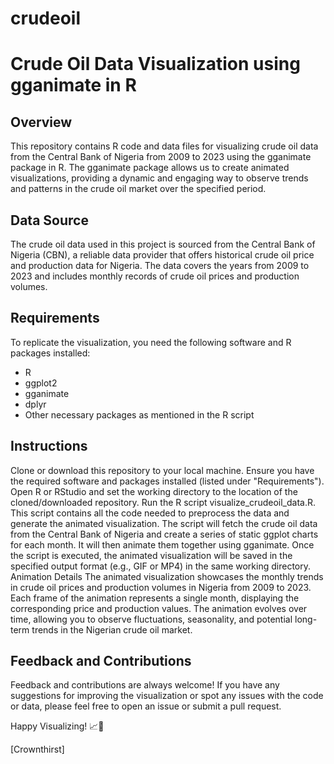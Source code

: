 # crudeoil

# Crude Oil Data Visualization using gganimate in R
## Overview
This repository contains R code and data files for visualizing crude oil data from the Central Bank of Nigeria from 2009 to 2023 using the gganimate package in R. The gganimate package allows us to create animated visualizations, providing a dynamic and engaging way to observe trends and patterns in the crude oil market over the specified period.

## Data Source
The crude oil data used in this project is sourced from the Central Bank of Nigeria (CBN), a reliable data provider that offers historical crude oil price and production data for Nigeria. The data covers the years from 2009 to 2023 and includes monthly records of crude oil prices and production volumes.

## Requirements
To replicate the visualization, you need the following software and R packages installed:

* R 
* ggplot2
* gganimate
* dplyr 
* Other necessary packages as mentioned in the R script

## Instructions
Clone or download this repository to your local machine.
Ensure you have the required software and packages installed (listed under "Requirements").
Open R or RStudio and set the working directory to the location of the cloned/downloaded repository.
Run the R script visualize_crudeoil_data.R. This script contains all the code needed to preprocess the data and generate the animated visualization.
The script will fetch the crude oil data from the Central Bank of Nigeria and create a series of static ggplot charts for each month. It will then animate them together using gganimate.
Once the script is executed, the animated visualization will be saved in the specified output format (e.g., GIF or MP4) in the same working directory.
Animation Details
The animated visualization showcases the monthly trends in crude oil prices and production volumes in Nigeria from 2009 to 2023. Each frame of the animation represents a single month, displaying the corresponding price and production values. The animation evolves over time, allowing you to observe fluctuations, seasonality, and potential long-term trends in the Nigerian crude oil market.


## Feedback and Contributions
Feedback and contributions are always welcome! If you have any suggestions for improving the visualization or spot any issues with the code or data, please feel free to open an issue or submit a pull request.

Happy Visualizing! 📈🎉

[Crownthirst]
